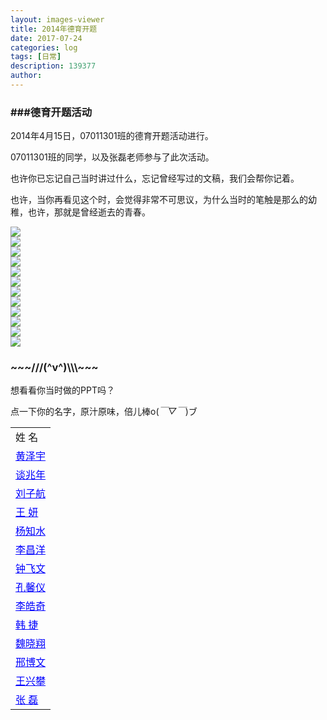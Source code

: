 ```yaml
---
layout: images-viewer
title: 2014年德育开题
date: 2017-07-24
categories: log
tags: [日常]
description: 139377
author: 
---
```




<h3>###德育开题活动</h3>

2014年4月15日，07011301班的德育开题活动进行。

07011301班的同学，以及张磊老师参与了此次活动。

也许你已忘记自己当时讲过什么，忘记曾经写过的文稿，我们会帮你记着。

也许，当你再看见这个时，会觉得非常不可思议，为什么当时的笔触是那么的幼稚，也许，那就是曾经逝去的青春。



<div class="gallery">
	<div><a href="http://os5h88ibe.bkt.clouddn.com/07111301/deyukaiti/images/img1.jpg"><img src="http://os5h88ibe.bkt.clouddn.com/07111301/deyukaiti/images/img1.jpg" /></a></div>
	<div><a href="http://oso00lm7b.bkt.clouddn.com/07111301/deyukaiti/images/img2.jpg"><img src="http://oso00lm7b.bkt.clouddn.com/07111301/deyukaiti/images/img2.jpg" /></a></div>
	<div><a href="http://os5h88ibe.bkt.clouddn.com/07111301/deyukaiti/images/img3.jpg"><img src="http://os5h88ibe.bkt.clouddn.com/07111301/deyukaiti/images/img3.jpg" /></a></div>
	<div><a href="http://oso00lm7b.bkt.clouddn.com/07111301/deyukaiti/images/img4.jpg"><img src="http://oso00lm7b.bkt.clouddn.com/07111301/deyukaiti/images/img4.jpg" /></a></div>
	<div><a href="http://os5h88ibe.bkt.clouddn.com/07111301/deyukaiti/images/img5.jpg"><img src="http://os5h88ibe.bkt.clouddn.com/07111301/deyukaiti/images/img5.jpg" /></a></div>
	<div><a href="http://oso00lm7b.bkt.clouddn.com/07111301/deyukaiti/images/img6.jpg"><img src="http://oso00lm7b.bkt.clouddn.com/07111301/deyukaiti/images/img6.jpg" /></a></div>
	<div><a href="http://os5h88ibe.bkt.clouddn.com/07111301/deyukaiti/images/img7.jpg"><img src="http://os5h88ibe.bkt.clouddn.com/07111301/deyukaiti/images/img7.jpg" /></a></div>
	<div><a href="http://oso00lm7b.bkt.clouddn.com/07111301/deyukaiti/images/img8.jpg"><img src="http://oso00lm7b.bkt.clouddn.com/07111301/deyukaiti/images/img8.jpg" /></a></div>
	<div><a href="http://os5h88ibe.bkt.clouddn.com/07111301/deyukaiti/images/img9.jpg"><img src="http://os5h88ibe.bkt.clouddn.com/07111301/deyukaiti/images/img9.jpg" /></a></div>
	<div><a href="http://oso00lm7b.bkt.clouddn.com/07111301/deyukaiti/images/img10.jpg"><img src="http://oso00lm7b.bkt.clouddn.com/07111301/deyukaiti/images/img10.jpg" /></a></div>
	<div><a href="http://os5h88ibe.bkt.clouddn.com/07111301/deyukaiti/images/img11.jpg"><img src="http://os5h88ibe.bkt.clouddn.com/07111301/deyukaiti/images/img11.jpg" /></a></div>
	<div><a href="http://oso00lm7b.bkt.clouddn.com/07111301/deyukaiti/images/img12.jpg"><img src="http://oso00lm7b.bkt.clouddn.com/07111301/deyukaiti/images/img12.jpg" /></a></div>
</div>



<h3>~~~///(^v^)\\\~~~</h3>

想看看你当时做的PPT吗？

点一下你的名字，原汁原味，倍儿棒o(*￣▽￣*)ブ

<table border="0.5">
	<tr>
	  <td>姓  名</td>
	</tr>
	<tr>
	  <td><a href="http://os5h88ibe.bkt.clouddn.com/07111301/deyukaiti/file/07011301-1120121861-HuangZeyu.ppt" target="_blank" style="color: blue">黄泽宇</a></td>
	</tr>
	<tr>
	  <td><a href="http://oso00lm7b.bkt.clouddn.com/07111301/deyukaiti/file/07011301-1120131743-TanZhaonian.ppt" target="_blank" style="color: blue">谈兆年</a></td>
	</tr>
	<tr>
	  <td><a href="http://os5h88ibe.bkt.clouddn.com/07111301/deyukaiti/file/07011301-1120131744-LiuZihang.ppt" target="_blank" style="color: blue">刘子航</a></td>
	</tr>
	<tr>
	  <td><a href="http://oso00lm7b.bkt.clouddn.com/07111301/deyukaiti/file/07011301-1120131745-WangYan.ppt" target="_blank" style="color: blue">王  妍</a></td>
	</tr>
	<tr>
	  <td><a href="http://os5h88ibe.bkt.clouddn.com/07111301/deyukaiti/file/07011301-1120131746-YangZhishui.pptx" target="_blank" style="color: blue">杨知水</a></td>
	</tr>
	<tr>
	  <td><a href="http://oso00lm7b.bkt.clouddn.com/07111301/deyukaiti/file/07011301-1120131747-LiChangyang.pptx" target="_blank" style="color: blue">李昌洋</a></td>
	</tr>
	<tr>
	  <td><a href="http://os5h88ibe.bkt.clouddn.com/07111301/deyukaiti/file/07011301-1120131748-ZhongFeiwen.ppt" target="_blank" style="color: blue">钟飞文</a></td>
	</tr>
	<tr>
	  <td><a href="http://oso00lm7b.bkt.clouddn.com/07111301/deyukaiti/file/07011301-1120131749-KongXinyi.pptx" target="_blank" style="color: blue">孔馨仪</a></td>
	</tr>
	<tr>
	  <td><a href="http://os5h88ibe.bkt.clouddn.com/07111301/deyukaiti/file/07011301-1120131750-LiHaoqi.pptx" target="_blank" style="color: blue">李皓奇</a></td>
	</tr>
	<tr>
	  <td><a href="http://oso00lm7b.bkt.clouddn.com/07111301/deyukaiti/file/07011301-1120131751-HanJie.ppt" target="_blank" style="color: blue">韩  捷</a></td>
	</tr>
	<tr>
	  <td><a href="http://os5h88ibe.bkt.clouddn.com/07111301/deyukaiti/file/07011301-1120131752-WeiXiaoxiang.pptx" target="_blank" style="color: blue">魏晓翔</a></td>
	</tr>
	<tr>
	  <td><a href="http://oso00lm7b.bkt.clouddn.com/07111301/deyukaiti/file/07011301-1120131753-XingBowen.pptx" target="_blank" style="color: blue">邢博文</a></td>
	</tr>
	<tr>
	  <td><a href="http://os5h88ibe.bkt.clouddn.com/07111301/deyukaiti/file/07011301-1120131754-WangXingpan.ppt" target="_blank" style="color: blue">王兴攀</a></td>
	</tr>
	<tr>
	  <td><a href="http://oso00lm7b.bkt.clouddn.com/07111301/deyukaiti/file/07011301-1120131755-ZhangLei.pptx" target="_blank" style="color: blue">张  磊</a></td>
	</tr>
</table>